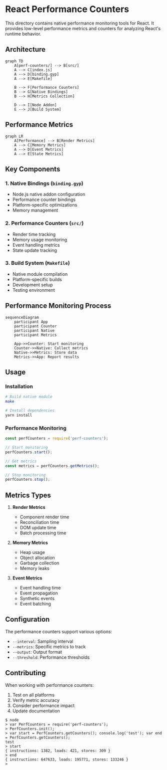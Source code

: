 # React Performance Counters

This directory contains native performance monitoring tools for React. It provides low-level performance metrics and counters for analyzing React's runtime behavior.

## Architecture

```mermaid
graph TD
    A[perf-counters/] --> B[src/]
    A --> C[index.js]
    A --> D[binding.gyp]
    A --> E[Makefile]
    
    B --> F[Performance Counters]
    B --> G[Native Bindings]
    B --> H[Metrics Collection]
    
    D --> I[Node Addon]
    E --> J[Build System]
```

## Performance Metrics

```mermaid
graph LR
    A[Performance] --> B[Render Metrics]
    A --> C[Memory Metrics]
    A --> D[Event Metrics]
    A --> E[State Metrics]
```

## Key Components

### 1. Native Bindings (`binding.gyp`)
- Node.js native addon configuration
- Performance counter bindings
- Platform-specific optimizations
- Memory management

### 2. Performance Counters (`src/`)
- Render time tracking
- Memory usage monitoring
- Event handling metrics
- State update tracking

### 3. Build System (`Makefile`)
- Native module compilation
- Platform-specific builds
- Development setup
- Testing environment

## Performance Monitoring Process

```mermaid
sequenceDiagram
    participant App
    participant Counter
    participant Native
    participant Metrics
    
    App->>Counter: Start monitoring
    Counter->>Native: Collect metrics
    Native->>Metrics: Store data
    Metrics->>App: Report results
```

## Usage

### Installation

```bash
# Build native module
make

# Install dependencies
yarn install
```

### Performance Monitoring

```javascript
const perfCounters = require('perf-counters');

// Start monitoring
perfCounters.start();

// Get metrics
const metrics = perfCounters.getMetrics();

// Stop monitoring
perfCounters.stop();
```

## Metrics Types

1. **Render Metrics**
   - Component render time
   - Reconciliation time
   - DOM update time
   - Batch processing time

2. **Memory Metrics**
   - Heap usage
   - Object allocation
   - Garbage collection
   - Memory leaks

3. **Event Metrics**
   - Event handling time
   - Event propagation
   - Synthetic events
   - Event batching

## Configuration

The performance counters support various options:

- `--interval`: Sampling interval
- `--metrics`: Specific metrics to track
- `--output`: Output format
- `--threshold`: Performance thresholds

## Contributing

When working with performance counters:

1. Test on all platforms
2. Verify metric accuracy
3. Consider performance impact
4. Update documentation

```
$ node
> var PerfCounters = require('perf-counters');
> PerfCounters.init();
> var start = PerfCounters.getCounters(); console.log('test'); var end = PerfCounters.getCounters();
test
> start
{ instructions: 1382, loads: 421, stores: 309 }
> end
{ instructions: 647633, loads: 195771, stores: 133246 }
>
```
